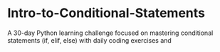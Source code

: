 # Intro-to-Conditional-Statements
A 30-day Python learning challenge focused on mastering conditional statements (if, elif, else) with daily coding exercises and

